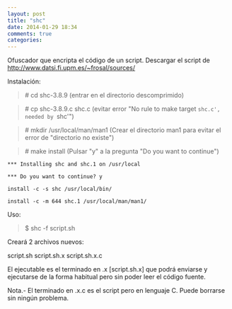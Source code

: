 ```yaml
---
layout: post
title: "shc"
date: 2014-01-29 18:34
comments: true
categories: 
---
```

Ofuscador que encripta el código de un script. Descargar el script de http://www.datsi.fi.upm.es/~frosal/sources/

Instalación:

>\# cd shc-3.8.9 (entrar en el directorio descomprimido)

>\# cp shc-3.8.9.c shc.c (evitar error "No rule to make target `shc.c', needed by `shc'")

>\# mkdir /usr/local/man/man1 (Crear el directorio man1 para evitar el error de "directorio no existe")

>\# make install (Pulsar "y" a la pregunta "Do you want to continue")

	***	Installing shc and shc.1 on /usr/local

	***	Do you want to continue? y

	install -c -s shc /usr/local/bin/

	install -c -m 644 shc.1 /usr/local/man/man1/

Uso:

>$ shc -f script.sh

Creará 2 archivos nuevos:

script.sh  script.sh.x  script.sh.x.c

El ejecutable es el terminado en .x [script.sh.x] que podrá enviarse y ejecutarse de la forma habitual pero sin poder leer el código fuente.

Nota.- El terminado en .x.c es el script pero en lenguaje C. Puede borrarse sin ningún problema.


